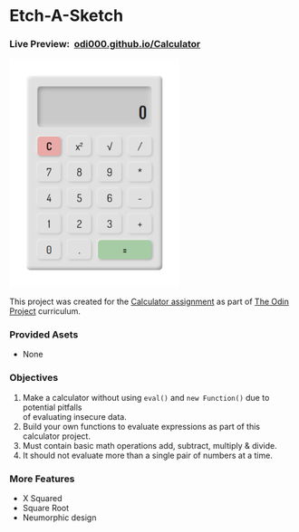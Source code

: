 # Etch-A-Sketch

### Live Preview: &nbsp;[odi000.github.io/Calculator](https://odi000.github.io/Calculator/)

<img src="./screenshots/preview-02.svg" alt='Project Screenshot' width='300'>


This project was created for the [Calculator assignment](https://www.theodinproject.com/lessons/foundations-calculator) as part of [The Odin Project](https://www.theodinproject.com/dashboard) curriculum.

### Provided Asets

* None

### Objectives

1. Make a calculator without using `eval()` and `new Function()` due to potential pitfalls<br> of evaluating insecure data.
2. Build your own functions to evaluate expressions as part of this calculator project.
3. Must contain basic math operations add, subtract, multiply & divide.
4. It should not evaluate more than a single pair of numbers at a time.

### More Features

* X Squared
* Square Root 
* Neumorphic design